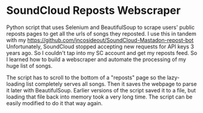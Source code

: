 # SoundCloud Reposts Webscraper
Python script that uses Selenium and BeautifulSoup to scrape users' public reposts pages to get all the urls of songs they reposted.
I use this in tandem with my https://github.com/jncosideout/SoundCloud-Mastadon-repost-bot
Unfortunately, SoundCloud stopped accepting new requests for API keys 3 years ago. So I couldn't tap into my SC account and get my reposts feed.
So I learned how to build a webscraper and automate the processing of my huge list of songs.

The script has to scroll to the bottom of a "reposts" page so the lazy-loading list completely serves all songs. Then it saves the webpage to parse it later with BeautifulSoup. Earlier versions of the script saved it to a file, but loading that file back into memory took a very long time. The script can be easily modified to do it that way again.